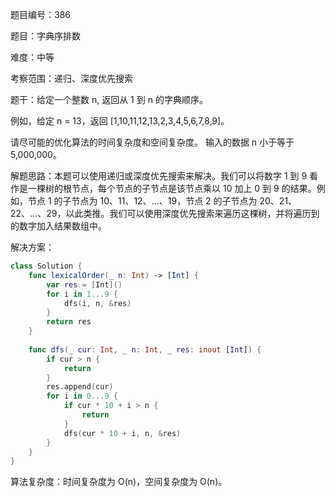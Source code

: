 题目编号：386

题目：字典序排数

难度：中等

考察范围：递归、深度优先搜索

题干：给定一个整数 n, 返回从 1 到 n 的字典顺序。

例如，给定 n = 13，返回 [1,10,11,12,13,2,3,4,5,6,7,8,9]。

请尽可能的优化算法的时间复杂度和空间复杂度。 输入的数据 n 小于等于 5,000,000。

解题思路：本题可以使用递归或深度优先搜索来解决。我们可以将数字 1 到 9 看作是一棵树的根节点，每个节点的子节点是该节点乘以 10 加上 0 到 9 的结果。例如，节点 1 的子节点为 10、11、12、...、19，节点 2 的子节点为 20、21、22、...、29，以此类推。我们可以使用深度优先搜索来遍历这棵树，并将遍历到的数字加入结果数组中。

解决方案：

```swift
class Solution {
    func lexicalOrder(_ n: Int) -> [Int] {
        var res = [Int]()
        for i in 1...9 {
            dfs(i, n, &res)
        }
        return res
    }
    
    func dfs(_ cur: Int, _ n: Int, _ res: inout [Int]) {
        if cur > n {
            return
        }
        res.append(cur)
        for i in 0...9 {
            if cur * 10 + i > n {
                return
            }
            dfs(cur * 10 + i, n, &res)
        }
    }
}
```

算法复杂度：时间复杂度为 O(n)，空间复杂度为 O(n)。